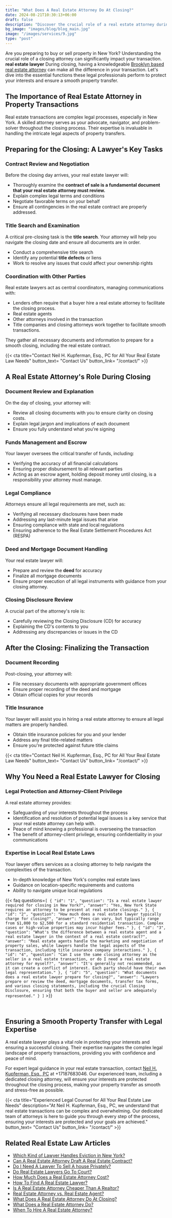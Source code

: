 ```yaml
---
title: "What Does A Real Estate Attorney Do At Closing?"
date: 2024-08-21T10:30:13+06:00
draft: false
description: "Discover the crucial role of a real estate attorney during closing. Learn how they protect your interests, handle real estate transaction legal documents, and ensure a smooth property transfer."
bg_image: "images/blog/blog_main.jpg"
image: "/images/services/9.jpg"
type: "post"
---
```


Are you preparing to buy or sell property in New York? Understanding the crucial role of a closing attorney can significantly impact your transaction. **real estate lawyer** During closing, having a knowledgeable [Brooklyn based real estate attorney](https://nhklaw.com/real-estate-lawyer/) can make all the difference in your transaction. Let's dive into the essential functions these legal professionals perform to protect your interests and ensure a smooth property transfer.


## The Importance of Real Estate Attorney in Property Transactions

Real estate transactions are complex legal processes, especially in New York. A skilled attorney serves as your advocate, navigator, and problem-solver throughout the closing process. Their expertise is invaluable in handling the intricate legal aspects of property transfers.


## Preparing for the Closing: A Lawyer's Key Tasks

### Contract Review and Negotiation

Before the closing day arrives, your real estate lawyer will:

- Thoroughly examine the **contract of sale is a fundamental document that your real estate attorney must review.**
- Explain complex legal terms and conditions
- Negotiate favorable terms on your behalf
- Ensure all contingencies in the real estate contract are properly addressed.


### Title Search and Examination

A critical pre-closing task is the **title search**. Your attorney will help you navigate the closing date and ensure all documents are in order.

- Conduct a comprehensive title search
- Identify any potential **title defects** or liens
- Work to resolve any issues that could affect your ownership rights


### Coordination with Other Parties

Real estate lawyers act as central coordinators, managing communications with:

- Lenders often require that a buyer hire a real estate attorney to facilitate the closing process.
- Real estate agents
- Other attorneys involved in the transaction
- Title companies and closing attorneys work together to facilitate smooth transactions.

They gather all necessary documents and information to prepare for a smooth closing, including the real estate contract.

{{< cta title="Contact Neil H. Kupferman, Esq., PC for All Your Real Estate Law Needs" 
  button_text= "Contact Us"
  button_link= "/contact/" >}}

## A Real Estate Attorney's Role During Closing

### Document Review and Explanation

On the day of closing, your attorney will:

- Review all closing documents with you to ensure clarity on closing costs.
- Explain legal jargon and implications of each document
- Ensure you fully understand what you're signing


### Funds Management and Escrow

Your lawyer oversees the critical transfer of funds, including:

- Verifying the accuracy of all financial calculations
- Ensuring proper disbursement to all relevant parties
- Acting as an escrow agent, holding deposit money until closing, is a responsibility your attorney must manage.


### Legal Compliance

Attorneys ensure all legal requirements are met, such as:

- Verifying all necessary disclosures have been made
- Addressing any last-minute legal issues that arise
- Ensuring compliance with state and local regulations
- Ensuring adherence to the Real Estate Settlement Procedures Act (RESPA)


### Deed and Mortgage Document Handling

Your real estate lawyer will:

- Prepare and review the **deed** for accuracy
- Finalize all mortgage documents
- Ensure proper execution of all legal instruments with guidance from your closing attorney.


### Closing Disclosure Review

A crucial part of the attorney's role is:

- Carefully reviewing the Closing Disclosure (CD) for accuracy
- Explaining the CD's contents to you
- Addressing any discrepancies or issues in the CD


## After the Closing: Finalizing the Transaction

### Document Recording

Post-closing, your attorney will:

- File necessary documents with appropriate government offices
- Ensure proper recording of the deed and mortgage
- Obtain official copies for your records


### Title Insurance

Your lawyer will assist you in hiring a real estate attorney to ensure all legal matters are properly handled.

- Obtain title insurance policies for you and your lender
- Address any final title-related matters
- Ensure you're protected against future title claims

{{< cta title="Contact Neil H. Kupferman, Esq., PC for All Your Real Estate Law Needs" 
  button_text= "Contact Us"
  button_link= "/contact/" >}}

## Why You Need a Real Estate Lawyer for Closing

### Legal Protection and Attorney-Client Privilege

A real estate attorney provides:

- Safeguarding of your interests throughout the process
- Identification and resolution of potential legal issues is a key service that your real estate attorney can help with.
- Peace of mind knowing a professional is overseeing the transaction
- The benefit of attorney-client privilege, ensuring confidentiality in your communications


### Expertise in Local Real Estate Laws

Your lawyer offers services as a closing attorney to help navigate the complexities of the transaction.

- In-depth knowledge of New York's complex real estate laws
- Guidance on location-specific requirements and customs
- Ability to navigate unique local regulations


{{< faq questions=`[
  { "id": "1", "question": "Is a real estate lawyer required for closing in New York?", "answer": "Yes, New York State requires an attorney to be present at real estate closings." },
  { "id": "2", "question": "How much does a real estate lawyer typically charge for closing?", "answer": "Fees can vary, but typically range from $1,000 to $2,500 for a standard residential transaction. Complex cases or high-value properties may incur higher fees." },
  { "id": "3", "question": "What's the difference between a real estate agent and a real estate lawyer in the context of a real estate contract?", "answer": "Real estate agents handle the marketing and negotiation of property sales, while lawyers handle the legal aspects of the transaction, including title insurance company interactions." },
  { "id": "4", "question": "Can I use the same closing attorney as the seller in a real estate transaction, or do I need a real estate attorney for myself?", "answer": "It's generally not recommended, as it can create a conflict of interest. Each party should have their own legal representation." },
  { "id": "5", "question": "What documents does a real estate lawyer prepare for closing?", "answer": "Lawyers prepare or review the deed, mortgage documents, transfer tax forms, and various closing statements, including the crucial Closing Disclosure, ensuring that both the buyer and seller are adequately represented." }
]` >}}

<br>

## Ensuring a Smooth Property Transfer with Legal Expertise

A real estate lawyer plays a vital role in protecting your interests and ensuring a successful closing. Their expertise navigates the complex legal landscape of property transactions, providing you with confidence and peace of mind.

For expert legal guidance in your real estate transaction, contact [Neil H. Kupferman, Esq., PC](/) at +17187683046. Our experienced team, including a dedicated closing attorney, will ensure your interests are protected throughout the closing process, making your property transfer as smooth and stress-free as possible.

{{< cta title="Experienced Legal Counsel for All Your Real Estate Law Needs" 
  description="At Neil H. Kupferman, Esq., PC, we understand that real estate transactions can be complex and overwhelming. Our dedicated team of attorneys is here to guide you through every step of the process, ensuring your interests are protected and your goals are achieved."
  button_text= "Contact Us"
  button_link= "/contact/" >}}

  ## Related Real Estate Law Articles

  - [Which Kind of Lawyer Handles Eviction in New York?](/blog/which-kind-of-lawyer-handles-eviction-in-new-york/)
  - [Can A Real Estate Attorney Draft A Real Estate Contract?](/blog/can-a-real-estate-attorney-draft-a-real-estate-contract/)
  - [Do I Need A Lawyer To Sell A house Privately?](/blog/do-i-need-a-lawyer-to-sell-a-house-privately/)
  - [Do Real Estate Lawyers Go To Court?](/blog/do-real-estate-lawyers-go-to-court/)
  - [How Much Does a Real Estate Attorney Cost?](/blog/how-much-does-a-real-estate-attorney-cost/)
  - [How To Find A Real Estate Lawyer?](/blog/how-to-find-a-real-estate-lawyer/)
  - [Is A Real Estate Attorney Cheaper Than A Realtor?](/blog/is-a-real-estate-attorney-cheaper-than-a-realtor/)
  - [Real Estate Attorney vs. Real Estate Agent?](/blog/real-estate-attorney-vs-real-estate-agent/)
  - [What Does A Real Estate Attorney Do At Closing?](/blog/what-does-a-real-estate-attorney-do-at-closing/)
  - [What Does a Real Estate Attorney Do?](/blog/what-does-a-real-estate-attorney-do/)
  - [When To Hire A Real Estate Attorney?](/blog/when-to-hire-a-real-estate-attorney/)